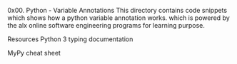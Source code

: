 0x00. Python - Variable Annotations
This directory contains code snippets which shows how a python variable annotation works. which is powered by the alx online software engineering programs for learning purpose.

Resources
Python 3 typing documentation

MyPy cheat sheet
